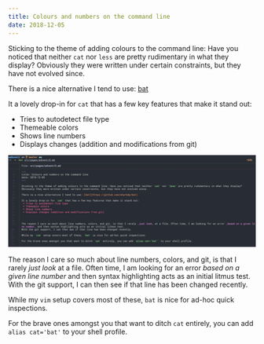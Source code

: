 ```yaml
---
title: Colours and numbers on the command line
date: 2018-12-05
---
```


Sticking to the theme of adding colours to the command line: Have you noticed that neither `cat` nor `less` are pretty rudimentary in what they display?
Obviously they were written under certain constraints, but they have not evolved since.

There is a nice alternative I tend to use: [bat](https://github.com/sharkdp/bat)

It a lovely drop-in for `cat` that has a few key features that make it stand out:

- Tries to autodetect file type
- Themeable colors
- Shows line numbers
- Displays changes (addition and modifications from git)

![Bat view of this article](./bat.png 'This is the current post shown by bat')

The reason I care so much about line numbers, colors, and git, is that I rarely _just look_ at a file. Often time, I am looking for an error _based on a given line number_ and then syntax highlighting acts as an initial litmus test.
With the git support, I can then see if that line has been changed recently.

While my `vim` setup covers most of these, `bat` is nice for ad-hoc quick inspections.

For the brave ones amongst you that want to ditch `cat` entirely, you can add `alias cat='bat'` to your shell profile.
